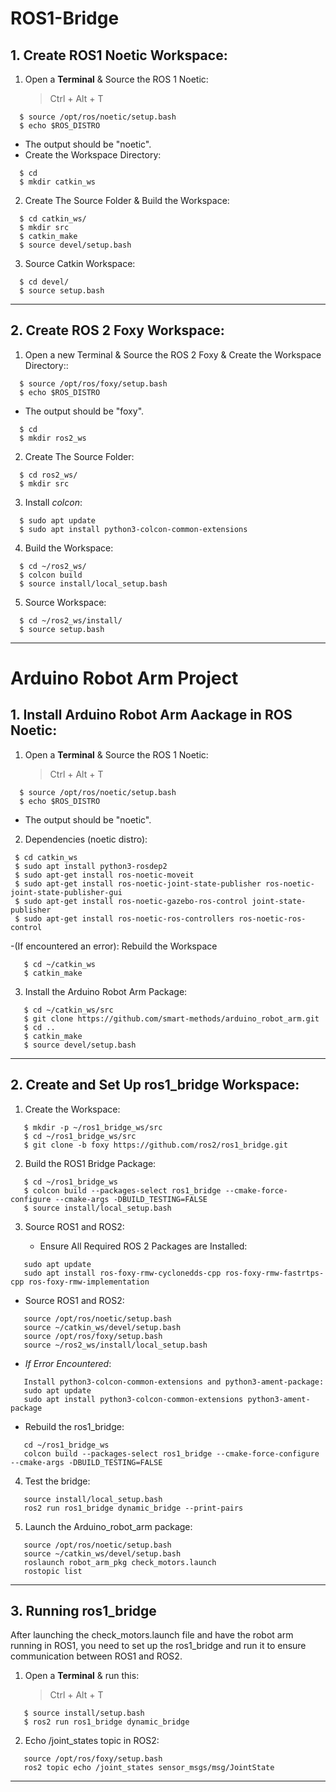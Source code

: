 # ROS1-Bridge

## 1. Create ROS1 Noetic Workspace:
   
1. Open a **Terminal** & Source the ROS 1 Noetic: 
   > Ctrl + Alt + T
```
  $ source /opt/ros/noetic/setup.bash
  $ echo $ROS_DISTRO
```
  - The output should be "noetic".
  - Create the Workspace Directory:
```
  $ cd
  $ mkdir catkin_ws
```

2. Create The Source Folder & Build the Workspace:  

  ```
    $ cd catkin_ws/
    $ mkdir src
    $ catkin_make
    $ source devel/setup.bash
  ```

3. Source Catkin Workspace: 

 ```
   $ cd devel/
   $ source setup.bash 
  ```



***



## 2. Create ROS 2 Foxy Workspace:

1. Open a new Terminal & Source the ROS 2 Foxy & Create the Workspace Directory::
```
  $ source /opt/ros/foxy/setup.bash
  $ echo $ROS_DISTRO
```
  - The output should be "foxy".
   
```
  $ cd
  $ mkdir ros2_ws
```

2. Create The Source Folder:

  ```
    $ cd ros2_ws/
    $ mkdir src
  ```

3. Install _colcon_:

 ```
   $ sudo apt update
   $ sudo apt install python3-colcon-common-extensions
```

4. Build the Workspace: 

 ```
   $ cd ~/ros2_ws/
   $ colcon build
   $ source install/local_setup.bash
```

5. Source  Workspace: 

 ```
   $ cd ~/ros2_ws/install/
   $ source setup.bash  
  ```

***



# Arduino Robot Arm Project


## 1. Install Arduino Robot Arm Aackage in ROS Noetic:


1. Open a **Terminal** & Source the ROS 1 Noetic: 
   > Ctrl + Alt + T
```
  $ source /opt/ros/noetic/setup.bash
  $ echo $ROS_DISTRO
```
  - The output should be "noetic".
    


2. Dependencies (noetic distro):
```
 $ cd catkin_ws
 $ sudo apt install python3-rosdep2
 $ sudo apt-get install ros-noetic-moveit
 $ sudo apt-get install ros-noetic-joint-state-publisher ros-noetic-joint-state-publisher-gui
 $ sudo apt-get install ros-noetic-gazebo-ros-control joint-state-publisher
 $ sudo apt-get install ros-noetic-ros-controllers ros-noetic-ros-control
```


-(If encountered an error): Rebuild the Workspace 

```
   $ cd ~/catkin_ws
   $ catkin_make
```


3. Install the Arduino Robot Arm Package:
```
   $ cd ~/catkin_ws/src
   $ git clone https://github.com/smart-methods/arduino_robot_arm.git
   $ cd ..
   $ catkin_make
   $ source devel/setup.bash
```



***


## 2. Create and Set Up ros1_bridge Workspace:

1. Create the Workspace:
```
   $ mkdir -p ~/ros1_bridge_ws/src
   $ cd ~/ros1_bridge_ws/src
   $ git clone -b foxy https://github.com/ros2/ros1_bridge.git
```

2.  Build the ROS1 Bridge Package:
```
   $ cd ~/ros1_bridge_ws
   $ colcon build --packages-select ros1_bridge --cmake-force-configure --cmake-args -DBUILD_TESTING=FALSE
   $ source install/local_setup.bash
```


3. Source ROS1 and ROS2:
   
   - Ensure All Required ROS 2 Packages are Installed:
```
   sudo apt update
   sudo apt install ros-foxy-rmw-cyclonedds-cpp ros-foxy-rmw-fastrtps-cpp ros-foxy-rmw-implementation
```

   - Source ROS1 and ROS2:
```
   source /opt/ros/noetic/setup.bash
   source ~/catkin_ws/devel/setup.bash
   source /opt/ros/foxy/setup.bash
   source ~/ros2_ws/install/local_setup.bash
```

   - _If Error Encountered_:
```
   Install python3-colcon-common-extensions and python3-ament-package:
   sudo apt update
   sudo apt install python3-colcon-common-extensions python3-ament-package
```

   - Rebuild the ros1_bridge:
```
   cd ~/ros1_bridge_ws
   colcon build --packages-select ros1_bridge --cmake-force-configure --cmake-args -DBUILD_TESTING=FALSE
```


4. Test the bridge:
```
   source install/local_setup.bash
   ros2 run ros1_bridge dynamic_bridge --print-pairs
```

5. Launch the Arduino_robot_arm package:
```
   source /opt/ros/noetic/setup.bash
   source ~/catkin_ws/devel/setup.bash
   roslaunch robot_arm_pkg check_motors.launch
   rostopic list
```


***


## 3. Running ros1_bridge

After launching the check_motors.launch file and have the robot arm running in ROS1, you need to set up the ros1_bridge and run it to ensure communication between ROS1 and ROS2.

1. Open a **Terminal** & run this:
   > Ctrl + Alt + T
```
   $ source install/setup.bash
   $ ros2 run ros1_bridge dynamic_bridge
```

2. Echo /joint_states topic in ROS2:
```
   source /opt/ros/foxy/setup.bash
   ros2 topic echo /joint_states sensor_msgs/msg/JointState
```

***
